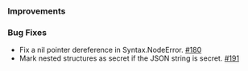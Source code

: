 ### Improvements

### Bug Fixes

* Fix a nil pointer dereference in Syntax.NodeError. [#180](https://github.com/pulumi/esc/pull/180)
* Mark nested structures as secret if the JSON string is secret. [#191](https://github.com/pulumi/esc/pull/191)
